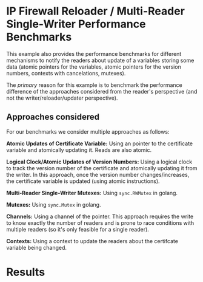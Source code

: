 # IP Firewall Reloader / Multi-Reader Single-Writer Performance Benchmarks
This example also provides the performance benchmarks for different mechanisms to notify the readers about update of a variables storing some data (atomic pointers for the variables, atomic pointers for the version numbers, contexts with cancelations, mutexes).

The *primary* reason for this example is to benchmark the performance difference of the approaches considered from the reader's perspective (and not the writer/reloader/updater perspective).

## Approaches considered

For our benchmarks we consider multiple approaches as follows:

**Atomic Updates of Certificate Variable:** Using an pointer to the certificate variable and atomically updating it. Reads are also atomic.

**Logical Clock/Atomic Updates of Version Numbers:** Using a logical clock to track the version number of the certificate and atomically updating it from the writer. In this approach, once the version number changes/increases, the certificate variable is updated (using atomic instructions).

**Multi-Reader Single-Writer Mutexes:** Using `sync.RWMutex` in golang.

**Mutexes:** Using `sync.Mutex` in golang.

**Channels:** Using a channel of the pointer. This approach requires the write to know exactly the number of readers and is prone to race conditions with multiple readers (so it's only feasible for a single reader).

**Contexts:** Using a context to update the readers about the certifcate variable being changed.

# Results
